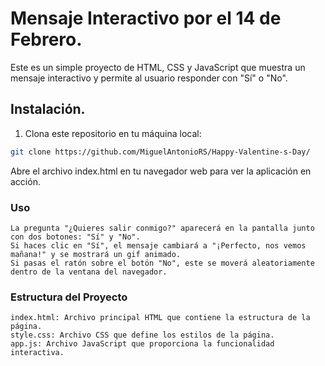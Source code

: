 # Mensaje Interactivo por el 14 de Febrero. 
 
Este es un simple proyecto de HTML, CSS y JavaScript que muestra un mensaje interactivo y permite al usuario responder con "Sí" o "No".

## Instalación.
 
1. Clona este repositorio en tu máquina local: 
 
```bash 
git clone https://github.com/MiguelAntonioRS/Happy-Valentine-s-Day/
```

Abre el archivo index.html en tu navegador web para ver la aplicación en acción.

### Uso

    La pregunta "¿Quieres salir conmigo?" aparecerá en la pantalla junto con dos botones: "Sí" y "No".
    Si haces clic en "Sí", el mensaje cambiará a "¡Perfecto, nos vemos mañana!" y se mostrará un gif animado.
    Si pasas el ratón sobre el botón "No", este se moverá aleatoriamente dentro de la ventana del navegador.

### Estructura del Proyecto

    index.html: Archivo principal HTML que contiene la estructura de la página.
    style.css: Archivo CSS que define los estilos de la página.
    app.js: Archivo JavaScript que proporciona la funcionalidad interactiva.

